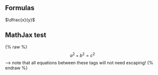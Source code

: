 ## Formulas

$\dfrac{x}{y}$

## MathJax test

 {% raw %}
  $$a^2 + b^2 = c^2$$ --> note that all equations between these tags will not need escaping! 
 {% endraw %}
 
 
 
